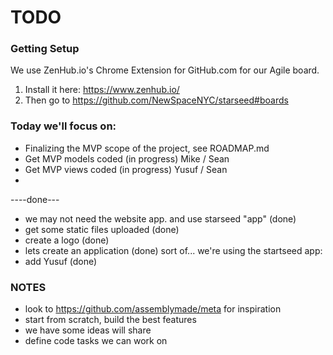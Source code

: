 #  TODO 

### Getting Setup
We use ZenHub.io's Chrome Extension for GitHub.com for our Agile board. 
1. Install it here: https://www.zenhub.io/
1. Then go to https://github.com/NewSpaceNYC/starseed#boards

###  Today we'll focus on:
   - Finalizing the MVP scope of the project, see ROADMAP.md
   - Get MVP models coded (in progress) Mike / Sean
   - Get MVP views coded (in progress) Yusuf / Sean
   - 
   


----done---
 -  we may not need the website app. and use starseed "app" (done)
 -  get some static files uploaded (done)
 -  create a logo (done)
 -  lets create an application (done) sort of... we're using the startseed app:
 -  add Yusuf (done)


###  NOTES
 -   look to https://github.com/assemblymade/meta for inspiration
 -   start from scratch, build the best features
 -   we have some ideas will share
 -   define code tasks we can work on
